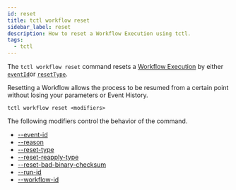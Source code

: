 ```yaml
---
id: reset
title: tctl workflow reset
sidebar_label: reset
description: How to reset a Workflow Execution using tctl.
tags:
  - tctl
---
```


The `tctl workflow reset` command resets a [Workflow Execution](/concepts/what-is-a-workflow-execution) by either [`eventId`](#eventid)or [`resetType`](#resettype).

Resetting a Workflow allows the process to be resumed from a certain point without losing your parameters or Event History.

`tctl workflow reset <modifiers>`

The following modifiers control the behavior of the command.

- [--event-id](/tctl-v2/modifiers#--event-id)
- [--reason](/tctl-v2/modifiers#--reason)
- [--reset-type](/tctl-v2/modifiers#--reset-type)
- [--reset-reapply-type](/tctl-v2/modifiers#--reset-reapply-type)
- [--reset-bad-binary-checksum](/tctl-v2/modifiers#--reset-bad-binary-checksum)
- [--run-id](/tctl-v2/modifiers#--run-id)
- [--workflow-id](/tctl-v2/modifiers#--workflow-id)
